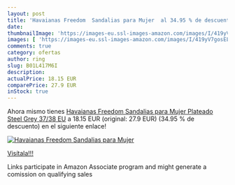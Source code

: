 ```yaml
---
layout: post
title: 'Havaianas Freedom  Sandalias para Mujer  al 34.95 % de descuento'
date: 
thumbnailImage: 'https://images-eu.ssl-images-amazon.com/images/I/419yV7gosEL._SL200_.jpg'
images: [ 'https://images-eu.ssl-images-amazon.com/images/I/419yV7gosEL._SL200_.jpg' ]
comments: true
category: ofertas
author: ring
slug: B01L417M6I
description:
actualPrice: 18.15 EUR
comparePrice: 27.9 EUR
inStock: true
---
```


Ahora mismo tienes [Havaianas Freedom  Sandalias para Mujer  Plateado  Steel Grey   37/38 EU](https://www.amazon.es/dp/B01L417M6I/?tag=tolees-21) a 18.15 EUR (original: 27.9 EUR) (34.95 %  de descuento) en el siguiente enlace!

[![Havaianas Freedom  Sandalias para Mujer ](https://images-eu.ssl-images-amazon.com/images/I/419yV7gosEL._SL200_.jpg)](https://www.amazon.es/dp/B01L417M6I/?tag=tolees-21)

[Visítala!!!](https://www.amazon.es/dp/B01L417M6I/?tag=tolees-21)

Links participate in Amazon Associate program and might generate a comission on qualifying sales

